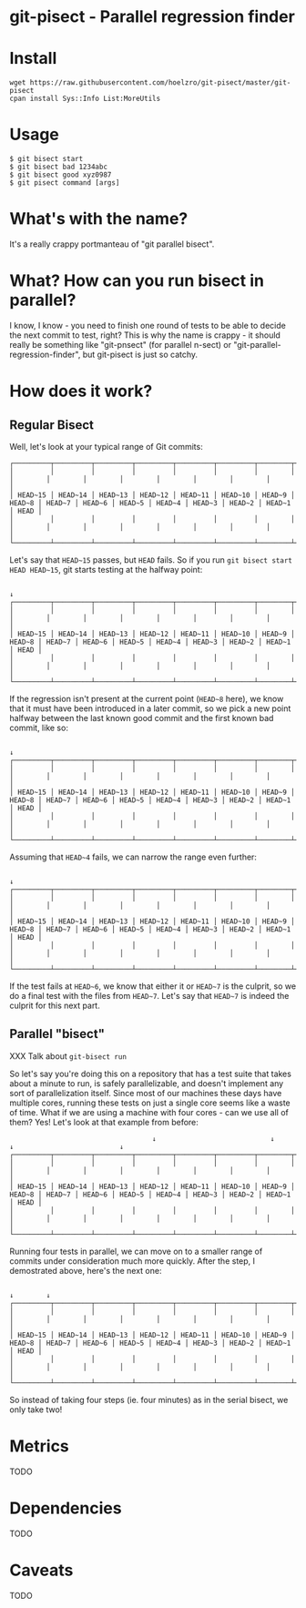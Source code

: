 # git-pisect - Parallel regression finder

# Install

    wget https://raw.githubusercontent.com/hoelzro/git-pisect/master/git-pisect
    cpan install Sys::Info List:MoreUtils
    
# Usage

    $ git bisect start
    $ git bisect bad 1234abc
    $ git bisect good xyz0987
    $ git pisect command [args]

# What's with the name?

It's a really crappy portmanteau of "git parallel bisect".

# What? How can you run bisect in parallel?

I know, I know - you need to finish one round of tests to be able
to decide the next commit to test, right?  This is why the name is
crappy - it should really be something like "git-pnsect" (for parallel
n-sect) or "git-parallel-regression-finder", but git-pisect is just
so catchy.

# How does it work?

## Regular Bisect

Well, let's look at your typical range of Git commits:

    ┌─────────┬─────────┬─────────┬─────────┬─────────┬─────────┬────────┬────────┬────────┬────────┬────────┬────────┬────────┬────────┬────────┬──────┐
    │         │         │         │         │         │         │        │        │        │        │        │        │        │        │        │      │
    │ HEAD~15 │ HEAD~14 │ HEAD~13 │ HEAD~12 │ HEAD~11 │ HEAD~10 │ HEAD~9 │ HEAD~8 │ HEAD~7 │ HEAD~6 │ HEAD~5 │ HEAD~4 │ HEAD~3 │ HEAD~2 │ HEAD~1 │ HEAD │
    │         │         │         │         │         │         │        │        │        │        │        │        │        │        │        │      │
    └─────────┴─────────┴─────────┴─────────┴─────────┴─────────┴────────┴────────┴────────┴────────┴────────┴────────┴────────┴────────┴────────┴──────┘

Let's say that `HEAD~15` passes, but `HEAD` fails.  So if you run `git bisect start HEAD HEAD~15`, git starts testing at the halfway point:

                                                                             ↓
    ┌─────────┬─────────┬─────────┬─────────┬─────────┬─────────┬────────┬────────┬────────┬────────┬────────┬────────┬────────┬────────┬────────┬──────┐
    │         │         │         │         │         │         │        │        │        │        │        │        │        │        │        │      │
    │ HEAD~15 │ HEAD~14 │ HEAD~13 │ HEAD~12 │ HEAD~11 │ HEAD~10 │ HEAD~9 │ HEAD~8 │ HEAD~7 │ HEAD~6 │ HEAD~5 │ HEAD~4 │ HEAD~3 │ HEAD~2 │ HEAD~1 │ HEAD │
    │         │         │         │         │         │         │        │        │        │        │        │        │        │        │        │      │
    └─────────┴─────────┴─────────┴─────────┴─────────┴─────────┴────────┴────────┴────────┴────────┴────────┴────────┴────────┴────────┴────────┴──────┘

If the regression isn't present at the current point (`HEAD~8` here), we know that it must have been introduced in a later commit, so we pick a new point
halfway between the last known good commit and the first known bad commit, like so:

                                                                                                                 ↓
    ┌─────────┬─────────┬─────────┬─────────┬─────────┬─────────┬────────┬────────┬────────┬────────┬────────┬────────┬────────┬────────┬────────┬──────┐
    │         │         │         │         │         │         │        │        │        │        │        │        │        │        │        │      │
    │ HEAD~15 │ HEAD~14 │ HEAD~13 │ HEAD~12 │ HEAD~11 │ HEAD~10 │ HEAD~9 │ HEAD~8 │ HEAD~7 │ HEAD~6 │ HEAD~5 │ HEAD~4 │ HEAD~3 │ HEAD~2 │ HEAD~1 │ HEAD │
    │         │         │         │         │         │         │        │        │        │        │        │        │        │        │        │      │
    └─────────┴─────────┴─────────┴─────────┴─────────┴─────────┴────────┴────────┴────────┴────────┴────────┴────────┴────────┴────────┴────────┴──────┘

Assuming that `HEAD~4` fails, we can narrow the range even further:

                                                                                               ↓
    ┌─────────┬─────────┬─────────┬─────────┬─────────┬─────────┬────────┬────────┬────────┬────────┬────────┬────────┬────────┬────────┬────────┬──────┐
    │         │         │         │         │         │         │        │        │        │        │        │        │        │        │        │      │
    │ HEAD~15 │ HEAD~14 │ HEAD~13 │ HEAD~12 │ HEAD~11 │ HEAD~10 │ HEAD~9 │ HEAD~8 │ HEAD~7 │ HEAD~6 │ HEAD~5 │ HEAD~4 │ HEAD~3 │ HEAD~2 │ HEAD~1 │ HEAD │
    │         │         │         │         │         │         │        │        │        │        │        │        │        │        │        │      │
    └─────────┴─────────┴─────────┴─────────┴─────────┴─────────┴────────┴────────┴────────┴────────┴────────┴────────┴────────┴────────┴────────┴──────┘

If the test fails at `HEAD~6`, we know that either it or `HEAD~7` is the culprit, so we do a final test with the files from `HEAD~7`.  Let's say that
`HEAD~7` is indeed the culprit for this next part.

## Parallel "bisect"

XXX Talk about `git-bisect run`

So let's say you're doing this on a repository that has a test suite that takes about a minute to run, is safely parallelizable, and doesn't implement any
sort of parallelization itself.  Since most of our machines these days have multiple cores, running these tests on just a single core seems like a waste
of time.  What if we are using a machine with four cores - can we use all of them?  Yes!  Let's look at that example from before:

                                       ↓                            ↓                          ↓                          ↓
    ┌─────────┬─────────┬─────────┬─────────┬─────────┬─────────┬────────┬────────┬────────┬────────┬────────┬────────┬────────┬────────┬────────┬──────┐
    │         │         │         │         │         │         │        │        │        │        │        │        │        │        │        │      │
    │ HEAD~15 │ HEAD~14 │ HEAD~13 │ HEAD~12 │ HEAD~11 │ HEAD~10 │ HEAD~9 │ HEAD~8 │ HEAD~7 │ HEAD~6 │ HEAD~5 │ HEAD~4 │ HEAD~3 │ HEAD~2 │ HEAD~1 │ HEAD │
    │         │         │         │         │         │         │        │        │        │        │        │        │        │        │        │      │
    └─────────┴─────────┴─────────┴─────────┴─────────┴─────────┴────────┴────────┴────────┴────────┴────────┴────────┴────────┴────────┴────────┴──────┘

Running four tests in parallel, we can move on to a smaller range of commits under consideration much more quickly.  After the step, I demostrated above,
here's the next one:

                                                                             ↓        ↓
    ┌─────────┬─────────┬─────────┬─────────┬─────────┬─────────┬────────┬────────┬────────┬────────┬────────┬────────┬────────┬────────┬────────┬──────┐
    │         │         │         │         │         │         │        │        │        │        │        │        │        │        │        │      │
    │ HEAD~15 │ HEAD~14 │ HEAD~13 │ HEAD~12 │ HEAD~11 │ HEAD~10 │ HEAD~9 │ HEAD~8 │ HEAD~7 │ HEAD~6 │ HEAD~5 │ HEAD~4 │ HEAD~3 │ HEAD~2 │ HEAD~1 │ HEAD │
    │         │         │         │         │         │         │        │        │        │        │        │        │        │        │        │      │
    └─────────┴─────────┴─────────┴─────────┴─────────┴─────────┴────────┴────────┴────────┴────────┴────────┴────────┴────────┴────────┴────────┴──────┘

So instead of taking four steps (ie. four minutes) as in the serial bisect, we only take two!

# Metrics

TODO

# Dependencies

TODO

# Caveats

TODO
